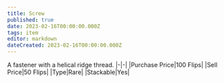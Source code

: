```yaml
---
title: Screw
published: true
date: 2023-02-16T00:00:00.000Z
tags: item
editor: markdown
dateCreated: 2023-02-16T00:00:00.000Z
---
```


A fastener with a helical ridge thread.
|-|-|
|Purchase Price|100 Flips|
|Sell Price|50 Flips|
|Type|Rare|
|Stackable|Yes|

